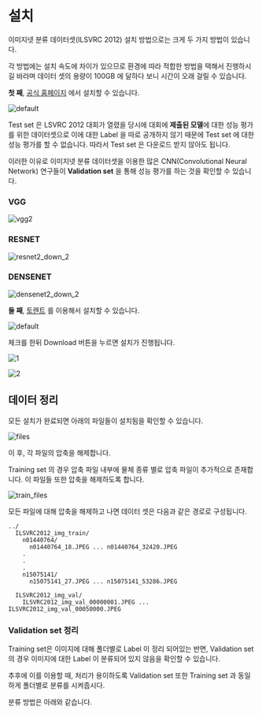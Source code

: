 # 설치

이미지넷 분류 데이터셋(ILSVRC 2012) 설치 방법으로는 크게 두 가지 방법이 있습니다.

각 방법에는 설치 속도에 차이가 있으므로 환경에 따라 적합한 방법을 택해서 진행하시길 바라며 데이터 셋의 용량이 100GB 에 달하다 보니 시간이 오래 걸릴 수 있습니다.

**첫 째**, [공식 홈페이지](http://www.image-net.org/challenges/LSVRC/2012/nonpub-downloads) 에서 설치할 수 있습니다.

![default](https://user-images.githubusercontent.com/35001605/52109318-6d002800-2640-11e9-8138-c478c94da897.png)

Test set 은 LSVRC 2012 대회가 열렸을 당시에 대회에 **제출된 모델**에 대한 성능 평가를 위한 데이터셋으로 이에 대한 Label 을 따로 공개하지 않기 때문에 Test set 에 대한 성능 평가를 할 수 없습니다. 따라서 Test set 은 다운로드 받지 않아도 됩니다. 

이러한 이유로 이미지넷 분류 데이터셋을 이용한 많은 CNN(Convolutional Neural Network) 연구들이 **Validation set** 을 통해 성능 평가를 하는 것을 확인할 수 있습니다.

### VGG

![vgg2](https://user-images.githubusercontent.com/35001605/53281180-9a378600-3767-11e9-95d4-d0b6fe751d3a.png)

### RESNET

![resnet2_down_2](https://user-images.githubusercontent.com/35001605/53281608-cf93a200-376e-11e9-9679-758ce8d59dc1.png)

### DENSENET

![densenet2_down_2](https://user-images.githubusercontent.com/35001605/53281568-1c2aad80-376e-11e9-9130-8fc38042be4a.png)

**둘 째**, [토렌트](http://academictorrents.com/collection/imagenet-2012) 를 이용해서 설치할 수 있습니다.

![default](https://user-images.githubusercontent.com/35001605/52109801-0714a000-2642-11e9-98ba-eaa6359ce709.png)

체크를 한뒤 Download 버튼을 누르면 설치가 진행됩니다.

![1](https://user-images.githubusercontent.com/35001605/52569830-626e3b80-2e55-11e9-91a2-16ac0684a89a.png)

![2](https://user-images.githubusercontent.com/35001605/52110952-a1c2ae00-2645-11e9-8c57-0209ab5f060c.png)

## 데이터 정리

모든 설치가 완료되면 아래의 파일들이 설치됨을 확인할 수 있습니다.

![files](https://user-images.githubusercontent.com/35001605/52572986-72d5e480-2e5c-11e9-9187-323fc0273f8c.PNG)

이 후, 각 파일의 압축을 해제합니다. 

Training set 의 경우 압축 파일 내부에 물체 종류 별로 압축 파일이 추가적으로 존재합니다. 이 파일들 또한 압축을 해제하도록 합니다.

![train_files](https://user-images.githubusercontent.com/35001605/52573708-0e1b8980-2e5e-11e9-95a0-f6dc1b5c93d4.PNG)

모든 파일에 대해 압축을 해제하고 나면 데이터 셋은 다음과 같은 경로로 구성됩니다.

```
../
  ILSVRC2012_img_train/
    n01440764/
      n01440764_18.JPEG ... n01440764_32420.JPEG
    .
    .
    .
    n15075141/
      n15075141_27.JPEG ... n15075141_53286.JPEG
      
  ILSVRC2012_img_val/
    ILSVRC2012_img_val_00000001.JPEG ... ILSVRC2012_img_val_00050000.JPEG
```

### Validation set 정리

Training set은 이미지에 대해 폴더별로 Label 이 정리 되어있는 반면, Validation set의 경우 이미지에 대한 Label 이 분류되어 있지 않음을 확인할 수 있습니다. 

추후에 이를 이용할 때, 처리가 용이하도록 Validation set 또한 Training set 과 동일하게 폴더별로 분류를 시켜줍시다.

분류 방법은 아래와 같습니다.
